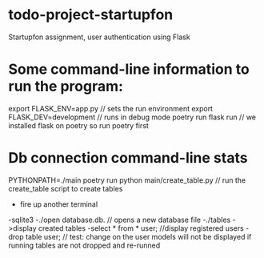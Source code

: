 # todo-project-startupfon
Startupfon assignment, user authentication using Flask 


# Some command-line information to run the program:

export FLASK_ENV=app.py // sets the run environment
export FLASK_DEV=development // runs in debug mode
poetry run flask run // we installed flask on poetry so run poetry first


# Db connection command-line stats

PYTHONPATH=./main poetry run python main/create_table.py // run the create_table script to create tables

- fire up another terminal

-sqlite3
-./open database.db. // opens a new database file
-./tables ->display created tables
-select * from * user;  //display registered users
-drop table user; // test: change on the user models will not be displayed if running tables are not dropped and re-runned

